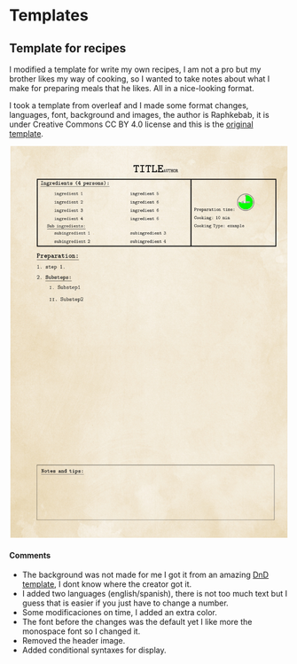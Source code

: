 # Templates

## Template for recipes
I modified a template for write my own recipes, I am not a pro but
my brother likes my way of cooking, so I wanted to take notes about
what I make for preparing meals that he likes. All in a nice-looking
format.

I took a template from overleaf and I made some format changes,
languages, font, background and images, the author is Raphkebab, it is
under Creative Commons CC BY 4.0 license and this is the [original
template](https://es.overleaf.com/latex/templates/cooking-recipe-template/zcmdmwpnbctk).

<p align="center">
   <a href="https://github.com/">	
  <img width="500"  src="recipes/recipe.jpg">
  </a>
</p>

#### Comments

- The background was not made for me I got it from an amazing [DnD template](https://es.overleaf.com/latex/templates/d-and-d-5e-latex-template/vmfdkjfhfynv),
I dont know where the creator got it. 
- I added two languages (english/spanish), there is not too much text but I guess that is
easier if you just have to change a number.
- Some modificaciones on time, I added an extra color.
- The font before the changes was the default yet I  like more the
monospace font so I changed it.
- Removed the header image.
- Added conditional syntaxes for display.


